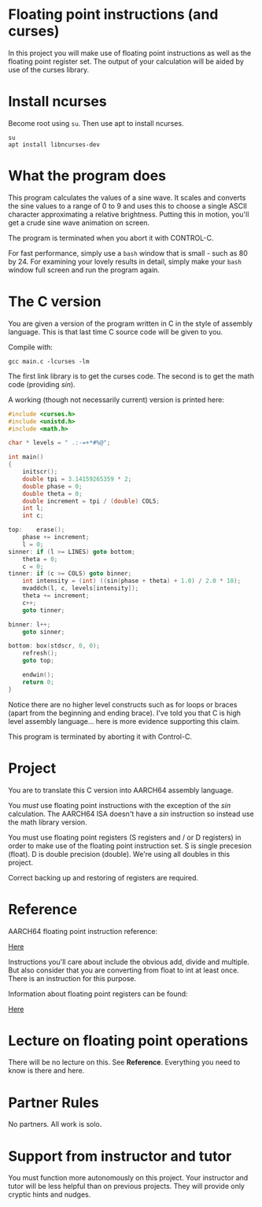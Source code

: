 # Floating point instructions (and curses)

In this project you will make use of floating point instructions as well as the floating point register set. The output of your calculation will be aided by use of the curses library.

# Install ncurses

Become root using ```su```. Then use apt to install ncurses.

```
su
apt install libncurses-dev
```

# What the program does

This program calculates the values of a sine wave. It scales and converts the sine values to a range of 0 to 9 and uses this to choose a single ASCII character approximating a relative brightness. Putting this in motion, you'll get a crude sine wave animation on screen.

The program is terminated when you abort it with CONTROL-C.

For fast performance, simply use a ```bash``` window that is small - such as 80 by 24. For examining your lovely results in detail, simply make your ```bash``` window full screen and run the program again.

# The C version

You are given a version of the program written in C in the style of assembly language. This is that last time C source code will be given to you.

Compile with:

```
gcc main.c -lcurses -lm
```

The first link library is to get the curses code. The second is to get the math code (providing *sin*).

A working (though not necessarily current) version is printed here:

```c
#include <curses.h>
#include <unistd.h>
#include <math.h>

char * levels = " .:-=+*#%@";

int main()
{
	initscr();
	double tpi = 3.14159265359 * 2;
	double phase = 0;
	double theta = 0;
	double increment = tpi / (double) COLS;
	int l;
	int c;

top:	erase();
	phase += increment;
	l = 0;
sinner:	if (l >= LINES) goto bottom;
	theta = 0;
	c = 0;
tinner:	if (c >= COLS) goto binner;
	int intensity = (int) ((sin(phase + theta) + 1.0) / 2.0 * 10);
	mvaddch(l, c, levels[intensity]);
	theta += increment;
	c++;
	goto tinner;

binner:	l++;
	goto sinner;

bottom:	box(stdscr, 0, 0);
	refresh();
	goto top;

	endwin();
	return 0;
}
```

Notice there are no higher level constructs such as for loops or braces (apart from the beginning and ending brace). I've told you that C is high level assembly language... here is more evidence supporting this claim.

This program is terminated by aborting it with Control-C.

# Project

You are to translate this C version into AARCH64 assembly language.

You *must* use floating point instructions with the exception of the *sin* calculation. The AARCH64 ISA doesn't have a *sin* instruction so instead use the math library version.

You must use floating point registers (S registers and / or D registers) in order to make use of the floating point instruction set. S is single precesion (float). D is double precision (double). We're using all doubles in this project.

Correct backing up and restoring of registers are required. 

# Reference

AARCH64 floating point instruction reference:

[Here](http://infocenter.arm.com/help/index.jsp?topic=/com.arm.doc.dui0802b/a64_float_alpha.html)

Instructions you'll care about include the obvious add, divide and multiple. But also consider that you are converting from float to int at least once. There is an instruction for this purpose.

Information about floating point registers can be found:

[Here](http://infocenter.arm.com/help/index.jsp?topic=/com.arm.doc.den0024a/ch04s06s01.html)

# Lecture on floating point operations

There will be no lecture on this. See **Reference**. Everything you need to know is there and here.

# Partner Rules

No partners. All work is solo.

# Support from instructor and tutor

You must function more autonomously on this project. Your instructor and tutor will be less helpful than on previous projects. They will provide only cryptic hints and nudges.




